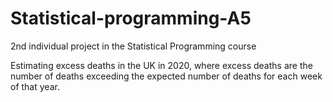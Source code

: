 # Statistical-programming-A5
2nd individual project in the Statistical Programming course

Estimating excess deaths in the UK in 2020, where excess deaths are the number of deaths exceeding the expected number of deaths for each week of that year.
